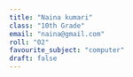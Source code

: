 ```yaml
---
title: "Naina kumari"
class: "10th Grade"
email: "naina@gmail.com"
roll: "02"
favourite_subject: "computer"
draft: false
---
```


